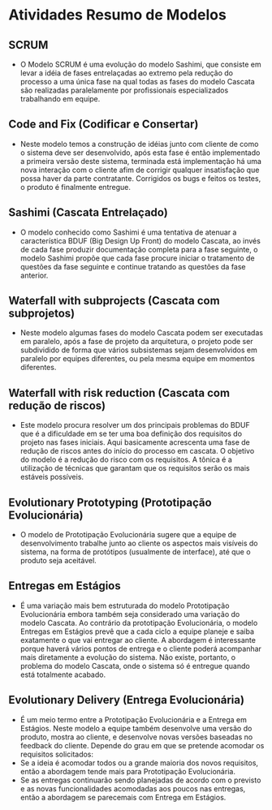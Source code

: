 # Atividades Resumo de Modelos 
## SCRUM
* O Modelo SCRUM é uma evolução do modelo Sashimi, que consiste em levar a idéia de fases entrelaçadas ao extremo pela redução do processo a uma única fase na qual todas as fases do modelo Cascata são realizadas paralelamente por profissionais especializados trabalhando em equipe.
## Code and Fix (Codificar e Consertar)
* Neste modelo temos a construção de idéias junto com cliente de como o sistema deve ser desenvolvido, após esta fase é então implementado a primeira versão deste sistema, terminada está implementação há uma nova interação com o cliente afim de corrigir qualquer insatisfação que possa haver da parte contratante. Corrigidos os bugs e feitos os testes, o produto é finalmente entregue. 

## Sashimi (Cascata Entrelaçado)
* O modelo conhecido como Sashimi é uma tentativa de atenuar a característica BDUF (Big Design Up Front) do modelo Cascata, ao invés de cada fase produzir documentação completa para a fase seguinte, o modelo Sashimi propõe que cada fase procure iniciar o tratamento de questões da fase seguinte e continue tratando as questões da fase anterior.
## Waterfall with subprojects (Cascata com subprojetos)
* Neste modelo algumas fases do modelo Cascata podem ser executadas em paralelo, após a fase de projeto da arquitetura, o projeto pode ser subdividido de forma que vários subsistemas sejam desenvolvidos em paralelo por equipes diferentes, ou pela mesma equipe em momentos diferentes.
## Waterfall with risk reduction (Cascata com redução de riscos)
* Este modelo procura resolver um dos principais problemas do BDUF que é a dificuldade em se ter uma boa definição dos requisitos do projeto nas fases iniciais. Aqui basicamente acrescenta uma fase de redução de riscos antes do início do processo em cascata. O objetivo do modelo é a redução do risco com os requisitos. A tônica é a utilização de técnicas que garantam que os requisitos serão os mais estáveis possíveis.
## Evolutionary Prototyping (Prototipação Evolucionária)
* O modelo de Prototipação Evolucionária sugere que a equipe de desenvolvimento trabalhe junto ao cliente os aspectos mais visíveis do sistema, na forma de protótipos (usualmente de interface), até que o produto seja aceitável. 

## Entregas em Estágios
* É uma variação mais bem estruturada do modelo Prototipação Evolucionária embora também seja considerado uma variação do modelo Cascata. Ao contrário da prototipação Evolucionária, o modelo Entregas em Estágios prevê que a cada ciclo a equipe planeje e saiba exatamente o que vai entregar ao cliente. A abordagem é interessante porque haverá vários pontos de entrega e o cliente poderá acompanhar mais diretamente a evolução do sistema. Não existe, portanto, o problema do modelo Cascata, onde o sistema só é entregue quando está totalmente acabado. 
## Evolutionary Delivery (Entrega Evolucionária)
* É um meio termo entre a Prototipação Evolucionária e a Entrega em Estágios. Neste modelo a equipe também desenvolve uma versão do produto, mostra ao cliente, e desenvolve novas versões baseadas no feedback do cliente. Depende do grau em que se pretende acomodar os requisitos solicitados: 
* Se a ideia é acomodar todos ou a grande maioria dos novos requisitos, então a abordagem tende mais para Prototipação Evolucionária.
* Se as entregas continuarão sendo planejadas de acordo com o previsto e as novas funcionalidades acomodadas aos poucos nas entregas, então a abordagem se parecemais com Entrega em Estágios. 

